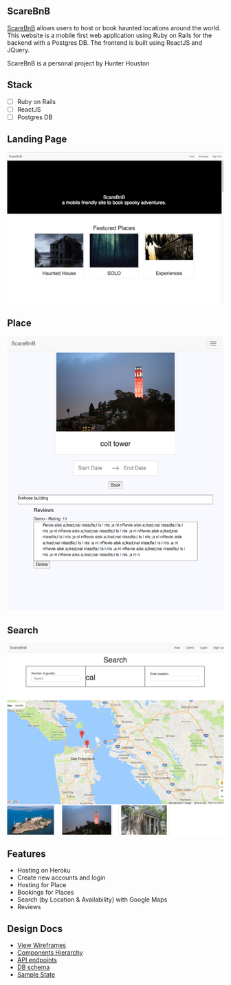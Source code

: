 ## ScareBnB

[ScareBnB](https://scarebnb-aa.herokuapp.com/) allows users to host or book haunted locations around the world. This website is a mobile first web application using Ruby on Rails for the backend with a Postgres DB. The frontend is built using ReactJS and JQuery.

ScareBnB is a personal project by Hunter Houston

## Stack
- [ ] Ruby on Rails
- [ ] ReactJS
- [ ] Postgres DB

## Landing Page

![ScareBnB Home Page][home page]

## Place

![Detail Page][place show]

## Search

![Search][search]



## Features

- Hosting on Heroku
- Create new accounts and login
- Hosting for Place
- Bookings for Places
- Search (by Location & Availability) with Google Maps
- Reviews

## Design Docs
* [View Wireframes](docs/wireframes)
* [Components Hierarchy](components-hierarchy.md)
* [API endpoints](api-endpoints.md)
* [DB schema](db-schema.md)
* [Sample State](sample-state.md)

[home page]: ./docs/images/home.png "ScareBnB Home Page"
[place show]: ./docs/images/place-show.png "Place Detail Page"
[search]: ./docs/images/search.png "Search"
